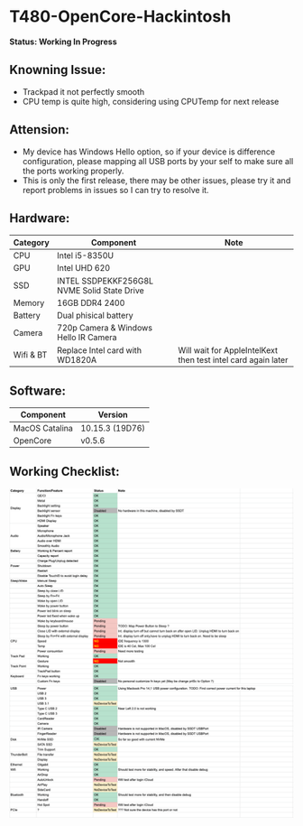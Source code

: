 # T480-OpenCore-Hackintosh

**Status: Working In Progress**

## Knowning Issue:
- Trackpad it not perfectly smooth
- CPU temp is quite high, considering using CPUTemp for next release

## Attension:
- My device has Windows Hello option, so if your device is difference configuration, please mapping all USB ports by your self to make sure all the ports working properly.
- This is only the first release, there may be other issues, please try it and report problems in issues so I can try to resolve it.

## Hardware:
|Category|Component|Note
|---|---|---
|CPU|Intel i5-8350U|
|GPU|Intel UHD 620|
|SSD|INTEL SSDPEKKF256G8L NVME Solid State Drive|
|Memory|16GB DDR4 2400|
|Battery|Dual phisical battery|
|Camera|720p Camera & Windows Hello IR Camera|
|Wifi & BT|Replace Intel card with WD1820A|Will wait for AppleIntelKext then test intel card again later

## Software:
|Component|Version|
|---|---|
|MacOS Catalina|10.15.3 (19D76)|
|OpenCore|v0.5.6|


## Working Checklist:

![Checklist 1](/Checklist/1.png?raw=true "Checklist 1")
![Checklist 2](/Checklist/2.png?raw=true "Checklist 2")
